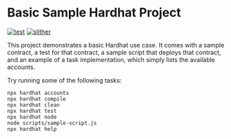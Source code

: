 # Basic Sample Hardhat Project

[![test](https://github.com/chee-chyuan/erc20_contract/actions/workflows/test.yml/badge.svg)](https://github.com/chee-chyuan/erc20_contract/actions/workflows/test.yml) [![slither](https://github.com/chee-chyuan/erc20_contract/actions/workflows/slither.yml/badge.svg)](https://github.com/chee-chyuan/erc20_contract/actions/workflows/slither.yml)


This project demonstrates a basic Hardhat use case. It comes with a sample contract, a test for that contract, a sample script that deploys that contract, and an example of a task implementation, which simply lists the available accounts.

Try running some of the following tasks:

```shell
npx hardhat accounts
npx hardhat compile
npx hardhat clean
npx hardhat test
npx hardhat node
node scripts/sample-script.js
npx hardhat help
```
